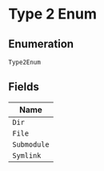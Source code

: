 
# Type 2 Enum

## Enumeration

`Type2Enum`

## Fields

| Name |
|  --- |
| `Dir` |
| `File` |
| `Submodule` |
| `Symlink` |

